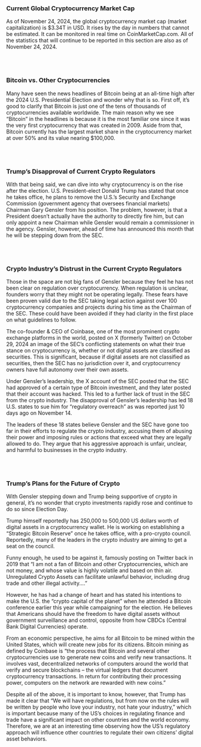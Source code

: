 ### Current Global Cryptocurrency Market Cap

As of November 24, 2024, the global cryptocurrency market cap (market capitalization) is $3.34T in USD. It rises by the day in numbers that cannot be estimated. It can be monitored in real time on CoinMarketCap.com. All of the statistics that will continue to be reported in this section are also as of November 24, 2024.

<br><br><!-- Adds extra vertical space -->
### Bitcoin vs. Other Cryptocurrencies

Many have seen the news headlines of Bitcoin being at an all-time high after the 2024 U.S. Presidential Election and wonder why that is so. First off, it’s good to clarify that Bitcoin is just one of the tens of thousands of cryptocurrencies available worldwide. The main reason why we see “Bitcoin” in the headlines is because it is the most familiar one since it was the very first cryptocurrency that was created in 2009. Aside from that, Bitcoin currently has the largest market share in the cryptocurrency market at over 50% and its value nearing $100,000.

<br><br><!-- Adds extra vertical space -->
### Trump’s Disapproval of Current Crypto Regulators

With that being said, we can dive into why cryptocurrency is on the rise after the election. U.S. President-elect Donald Trump has stated that once he takes office, he plans to remove the U.S.’s Security and Exchange Commission (government agency that oversees financial markets) Chairman Gary Gensler from his position. The problem, however, is that a President doesn’t actually have the authority to directly fire him, but can only appoint a new Chairman while Gensler would remain a commissioner in the agency. Gensler, however, ahead of time has announced this month that he will be stepping down from the SEC.

<br><br><!-- Adds extra vertical space -->
### Crypto Industry’s Distrust in the Current Crypto Regulators

Those in the space are not big fans of Gensler because they feel he has not been clear on regulation over cryptocurrency. When regulation is unclear, founders worry that they might not be operating legally. These fears have been proven valid due to the SEC taking legal action against over 100 cryptocurrency companies and projects during his time as the Chairman of the SEC. These could have been avoided if they had clarity in the first place on what guidelines to follow. 

The co-founder & CEO of Coinbase, one of the most prominent crypto exchange platforms in the world, posted on X (formerly Twitter) on October 29, 2024 an image of the SEC’s conflicting statements on what their true stance on cryptocurrency is, whether or not digital assets are classified as securities. This is significant, because if digital assets are not classified as securities, then the SEC has no jurisdiction over it, and cryptocurrency owners have full autonomy over their own assets.  

Under Gensler’s leadership, the X account of the SEC posted that the SEC had approved of a certain type of Bitcoin investment, and they later posted that their account was hacked. This led to a further lack of trust in the SEC from the crypto industry. The disapproval of Gensler’s leadership has led 18 U.S. states to sue him for “regulatory overreach” as was reported just 10 days ago on November 14. 

The leaders of these 18 states believe Gensler and the SEC have gone too far in their efforts to regulate the crypto industry, accusing them of abusing their power and imposing rules or actions that exceed what they are legally allowed to do. They argue that his aggressive approach is unfair, unclear, and harmful to businesses in the crypto industry.

<br><br><!-- Adds extra vertical space -->
### Trump’s Plans for the Future of Crypto 

With Gensler stepping down and Trump being supportive of crypto in general, it’s no wonder that crypto investments rapidly rose and continue to do so since Election Day. 

Trump himself reportedly has 250,000 to 500,000 US dollars worth of digital assets in a cryptocurrency wallet. He is working on establishing a “Strategic Bitcoin Reserve” once he takes office, with a pro-crypto council. Reportedly, many of the leaders in the crypto industry are aiming to get a seat on the council.

Funny enough, he used to be against it, famously posting on Twitter back in 2019 that “I am not a fan of Bitcoin and other Cryptocurrencies, which are not money, and whose value is highly volatile and based on thin air. Unregulated Crypto Assets can facilitate unlawful behavior, including drug trade and other illegal activity....”

However, he has had a change of heart and has stated his intentions to make the U.S. the “crypto capital of the planet” when he attended a Bitcoin conference earlier this year while campaigning for the election. He believes that Americans should have the freedom to have digital assets without government surveillance and control, opposite from how CBDCs (Central Bank Digital Currencies) operate.

From an economic perspective, he aims for all Bitcoin to be mined within the United States, which will create new jobs for its citizens. Bitcoin mining as defined by Coinbase is “the process that Bitcoin and several other cryptocurrencies use to generate new coins and verify new transactions. It involves vast, decentralized networks of computers around the world that verify and secure blockchains – the virtual ledgers that document cryptocurrency transactions. In return for contributing their processing power, computers on the network are rewarded with new coins.”

Despite all of the above, it is important to know, however, that Trump has made it clear that “We will have regulations, but from now on the rules will be written by people who love your industry, not hate your industry,” which is important because many of the US’s choices in regulating finance and trade have a significant impact on other countries and the world economy. Therefore, we are at an interesting time observing how the US’s regulatory approach will influence other countries to regulate their own citizens’ digital asset behaviors.

<br><br><!-- Adds extra vertical space -->
